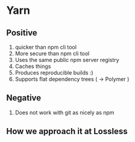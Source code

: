 # Yarn

## Positive
1. quicker than npm cli tool
1. More secure than npm cli tool
1. Uses the same public npm server registry
1. Caches things
1. Produces reproducible builds :)
1. Supports flat dependency trees ( -> Polymer )

## Negative
1. Does not work with git as nicely as  npm

## How we approach it at Lossless
